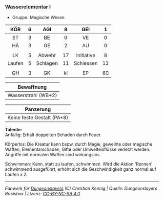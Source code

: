 ### Wasserelementar I

- Gruppe: Magische Wesen

|  KÖR   |  6  |   AGI    |  8  |    GEI     |  1  |
| :----: | :-: | :------: | :-: | :--------: | :-: |
|   ST   |  3  |    BE    |  0  |     VE     |  0  |
|   HÄ   |  3  |    GE    |  2  |     AU     |  0  |
|        |     |          |     |            |     |
|   LK   |  5  |  Abwehr  | 17  | Initiative |  8  |
| Laufen |  5  | Schlagen | 11  | Schiessen  | 12  |
|        |     |          |     |            |     |
|   GH   |  3  |    GK    | kl  |     EP     | 60  |

|     Bewaffnung      |
| :-----------------: |
| Wasserstrahl (WB+2) |

|         Panzerung          |
| :------------------------: |
| Keine feste Gestalt (PA+8) |

**Talente:**  
Anfällig: Erhält doppelten Schaden durch Feuer.

Körperlos: Die Kreatur kann bspw. durch Magie, geweihte oder magische Waffen, Elementarschaden, Gifte oder Umwelteinflüsse verletzt werden. Angriffe mit normalen Waffen sind wirkungslos.

Schwimmen: Kann, statt zu laufen, schwimmen. Wird die Aktion 'Rennen' schwimmend ausgeführt, erhöht sich die Geschwindigkeit ganz normal auf Laufen x 2.

---

_Fanwerk für [Dungeonslayers](https://www.dungeonslayers.net/) (C) Christian Kennig | Quelle: Dungeonslayers Basisbox | Lizenz: [CC-BY-NC-SA 4.0](https://creativecommons.org/licenses/by-nc-sa/4.0/deed.de)_
